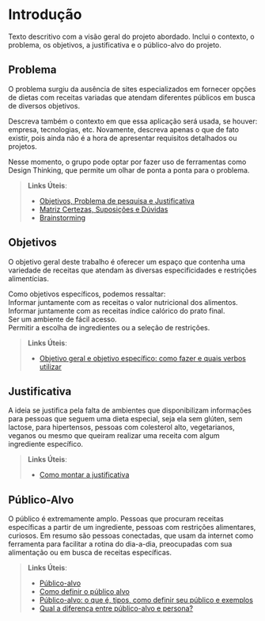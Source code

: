 # Introdução

Texto descritivo com a visão geral do projeto abordado. Inclui o contexto, o problema, os objetivos, a justificativa e o público-alvo do projeto.

## Problema
O problema surgiu da ausência de sites especializados em fornecer opções de dietas com receitas variadas que atendam diferentes públicos em busca de diversos objetivos.


Descreva também o contexto em que essa aplicação será usada, se  houver: empresa, tecnologias, etc. Novamente, descreva apenas o que de  fato existir, pois ainda não é a hora de apresentar requisitos  detalhados ou projetos.

Nesse momento, o grupo pode optar por fazer uso  de ferramentas como Design Thinking, que permite um olhar de ponta a ponta para o problema.

> **Links Úteis**:
> - [Objetivos, Problema de pesquisa e Justificativa](https://medium.com/@versioparole/objetivos-problema-de-pesquisa-e-justificativa-c98c8233b9c3)
> - [Matriz Certezas, Suposições e Dúvidas](https://medium.com/educa%C3%A7%C3%A3o-fora-da-caixa/matriz-certezas-suposi%C3%A7%C3%B5es-e-d%C3%BAvidas-fa2263633655)
> - [Brainstorming](https://www.euax.com.br/2018/09/brainstorming/)

## Objetivos

O objetivo geral deste trabalho é oferecer um espaço que contenha uma variedade de receitas que atendam às diversas especificidades e restrições alimentícias.

Como objetivos específicos, podemos ressaltar:<br />
Informar juntamente com as receitas o valor nutricional dos alimentos.<br />
Informar juntamente com as receitas índice calórico do prato final.<br />
Ser um ambiente de fácil acesso.<br />
Permitir a escolha de ingredientes ou a seleção de restrições.


> **Links Úteis**:
> - [Objetivo geral e objetivo específico: como fazer e quais verbos utilizar](https://blog.mettzer.com/diferenca-entre-objetivo-geral-e-objetivo-especifico/)

## Justificativa

A ideia se justifica pela falta de ambientes que disponibilizam informações para pessoas que seguem uma dieta especial, seja ela sem glúten, sem lactose, para hipertensos, pessoas com colesterol alto, vegetarianos, veganos ou mesmo que queiram realizar uma receita com algum ingrediente específico.


> **Links Úteis**:
> - [Como montar a justificativa](https://guiadamonografia.com.br/como-montar-justificativa-do-tcc/)

## Público-Alvo

O público é extremamente amplo. Pessoas que procuram receitas específicas a partir de um ingrediente, pessoas com restrições alimentares, curiosos. Em resumo são pessoas conectadas, que usam da internet como ferramenta para facilitar a rotina do dia-a-dia, preocupadas com sua alimentação ou em busca de receitas específicas.

> **Links Úteis**:
> - [Público-alvo](https://blog.hotmart.com/pt-br/publico-alvo/)
> - [Como definir o público alvo](https://exame.com/pme/5-dicas-essenciais-para-definir-o-publico-alvo-do-seu-negocio/)
> - [Público-alvo: o que é, tipos, como definir seu público e exemplos](https://klickpages.com.br/blog/publico-alvo-o-que-e/)
> - [Qual a diferença entre público-alvo e persona?](https://rockcontent.com/blog/diferenca-publico-alvo-e-persona/)
